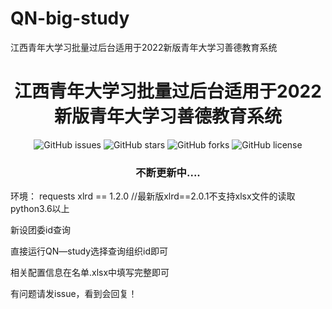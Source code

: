 # QN-big-study
 江西青年大学习批量过后台适用于2022新版青年大学习善德教育系统

<h1 align="center">江西青年大学习批量过后台适用于2022新版青年大学习善德教育系统</h1>
<p align="center">
    <a href="https://github.com/ygxiuming/QN-big-study/issues" style="text-decoration:none">
        <img src="https://img.shields.io/github/issues/ygxiuming/QN-big-study.svg" alt="GitHub issues"/>
    </a>
    <a href="https://github.com/ygxiuming/QN-big-study/stargazers" style="text-decoration:none" >
        <img src="https://img.shields.io/github/stars/ygxiuming/QN-big-study.svg" alt="GitHub stars"/>
    </a>
    <a href="https://github.com/ygxiuming/QN-big-study/network" style="text-decoration:none" >
        <img src="https://img.shields.io/github/forks/ygxiuming/QN-big-study.svg" alt="GitHub forks"/>
    </a>
    <a href="https://github.com/ygxiuming/QN-big-study/blob/master/LICENSE" style="text-decoration:none" >
        <img src="https://img.shields.io/badge/License-CC%20BY--NC%204.0-lightgrey.svg" alt="GitHub license"/>
    </a>
</p>
<h3 align="center">不断更新中....</h3>

 环境：
    requests
    xlrd == 1.2.0 //最新版xlrd==2.0.1不支持xlsx文件的读取
    python3.6以上


 新设团委id查询

直接运行QN—study选择查询组织id即可

相关配置信息在名单.xlsx中填写完整即可


有问题请发issue，看到会回复！


